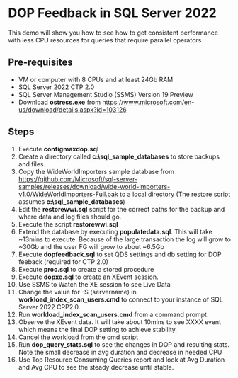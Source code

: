 # DOP Feedback in SQL Server 2022

This demo will show you how to see how to get consistent performance with less CPU resources for queries that require parallel operators

## Pre-requisites

- VM or computer with 8 CPUs and at least 24Gb RAM
- SQL Server 2022 CTP 2.0
- SQL Server Management Studio (SSMS) Version 19 Preview
- Download **ostress.exe** from https://www.microsoft.com/en-us/download/details.aspx?id=103126

## Steps

1. Execute **configmaxdop.sql**
1. Create a directory called **c:\sql_sample_databases** to store backups and files.
1. Copy the WideWorldImporters sample database from https://github.com/Microsoft/sql-server-samples/releases/download/wide-world-importers-v1.0/WideWorldImporters-Full.bak to a local directory (The restore script assumes **c:\sql_sample_databases**)
1. Edit the **restorewwi.sql** script for the correct paths for the backup and where data and log files should go.
1. Execute the script **restorewwi.sql**
1. Extend the database by executing **populatedata.sql**. This will take ~13mins to execute. Because of the large transaction the log will grow to ~30Gb and the user FG will grow to about ~6.5Gb
1. Execute **dopfeedback.sql** to set QDS settings and db setting for DOP feeback (required for CTP 2.0)
1. Execute **proc.sql** to create a stored procedure
1. Execute **dopxe.sql** to create an XEvent session.
1. Use SSMS to Watch the XE session to see Live Data
1. Change the value for -S (servername) in **workload_index_scan_users.cmd** to connect to your instance of SQL Server 2022 CRP2.0.
1. Run **workload_index_scan_users.cmd** from a command prompt.
1. Observe the XEvent data. It will take about 10mins to see XXXX event which means the final DOP setting to achieve stability.
1. Cancel the workload from the cmd script
1. Run **dop_query_stats.sql** to see the changes in DOP and resulting stats. Note the small decrease in avg duration and decrease in needed CPU
1. Use Top Resource Consuming Queries report and look at Avg Duration and Avg CPU to see the steady decrease until stable.
